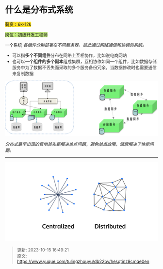 # 什么是分布式系统

<font style="background-color:#FBDE28;">薪资：6k-12k</font>

<font style="background-color:#C1E77E;">岗位：初级开发工程师</font>

一个系统   _**<font style="color:rgb(102, 102, 102);">各组件</font>**_分别部署在不同服务器。_**<font style="color:rgb(102, 102, 102);">彼此通过网络通信和协调的系统。</font>**_

_**<font style="color:rgb(102, 102, 102);"> </font>**_

+ <font style="color:rgb(51, 51, 51);">可以指</font>**<font style="color:rgb(51, 51, 51);">多个不同组件</font>**<font style="color:rgb(51, 51, 51);">分布在网络上互相协作，比如说电商网站</font>
+ <font style="color:rgb(51, 51, 51);">也可以</font>**<font style="color:rgb(51, 51, 51);">一个组件的多个副本</font>**<font style="color:rgb(51, 51, 51);">组成集群，互相协作如同一个组件，比如数据存储服务中为了数据不丢失而采取的多个服务备份冗余，当数据修改时也需要通信来复制数据</font>

![1697358155056-209eb260-4080-4695-aa1d-cb6eb5655331.png](./img/0Qoc05l0LgRX1VjB/1697358155056-209eb260-4080-4695-aa1d-cb6eb5655331-046051.png)

_**<font style="color:rgb(102, 102, 102);">分布式最早出现的目地首先是解决单点问题，避免单点故障，然后解决了性能问题。</font>**_

<font style="color:rgb(9, 30, 66);">  
</font>

---

![1697358185815-7205950a-9a62-494c-950c-ca583ac64cd0.png](./img/0Qoc05l0LgRX1VjB/1697358185815-7205950a-9a62-494c-950c-ca583ac64cd0-361261.png)



> 更新: 2023-10-15 16:49:21  
> 原文: <https://www.yuque.com/tulingzhouyu/db22bv/hesqtinz9cmqe0en>